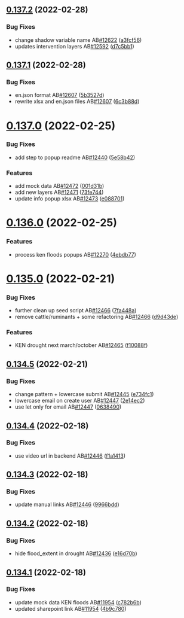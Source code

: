 ## [0.137.2](https://github.com/rodekruis/IBF-system/compare/v0.137.1...v0.137.2) (2022-02-28)


### Bug Fixes

* change shadow variable name AB[#12622](https://github.com/rodekruis/IBF-system/issues/12622) ([a3fcf56](https://github.com/rodekruis/IBF-system/commit/a3fcf566dca6a3c15023bdf52026144da7f2ff3c))
* updates intervention layers AB[#12592](https://github.com/rodekruis/IBF-system/issues/12592) ([d7c5bb1](https://github.com/rodekruis/IBF-system/commit/d7c5bb1ec5989068ea36e328a59bf967054984dd))



## [0.137.1](https://github.com/rodekruis/IBF-system/compare/v0.137.0...v0.137.1) (2022-02-28)


### Bug Fixes

* en.json format AB[#12607](https://github.com/rodekruis/IBF-system/issues/12607) ([5b3527d](https://github.com/rodekruis/IBF-system/commit/5b3527d22765a11966679158ec85715ea09ea48a))
* rewrite xlsx and en.json files AB[#12607](https://github.com/rodekruis/IBF-system/issues/12607) ([6c3b88d](https://github.com/rodekruis/IBF-system/commit/6c3b88d2054a274407b2e2de1b0a36c76f02444f))



# [0.137.0](https://github.com/rodekruis/IBF-system/compare/v0.136.0...v0.137.0) (2022-02-25)


### Bug Fixes

* add step to popup readme AB[#12440](https://github.com/rodekruis/IBF-system/issues/12440) ([5e58b42](https://github.com/rodekruis/IBF-system/commit/5e58b429cf976d6952308f749dfb29265a0c32d9))


### Features

* add mock data AB[#12472](https://github.com/rodekruis/IBF-system/issues/12472) ([001d31b](https://github.com/rodekruis/IBF-system/commit/001d31b5e7fb09dadf81038c8b497e691e468083))
* add new layers AB[#12471](https://github.com/rodekruis/IBF-system/issues/12471) ([73fe744](https://github.com/rodekruis/IBF-system/commit/73fe74405275bd0f1f767adcfe76a14961e35320))
* update info popup xlsx AB[#12473](https://github.com/rodekruis/IBF-system/issues/12473) ([e088701](https://github.com/rodekruis/IBF-system/commit/e08870131f83aa5cfff7df8bfc76da3038e15e0c))



# [0.136.0](https://github.com/rodekruis/IBF-system/compare/v0.135.0...v0.136.0) (2022-02-25)


### Features

* process ken floods popups AB[#12270](https://github.com/rodekruis/IBF-system/issues/12270) ([4ebdb77](https://github.com/rodekruis/IBF-system/commit/4ebdb77bc2c179af70175b62d0bf287844fb0a91))



# [0.135.0](https://github.com/rodekruis/IBF-system/compare/v0.134.5...v0.135.0) (2022-02-21)


### Bug Fixes

* further clean up seed script AB[#12466](https://github.com/rodekruis/IBF-system/issues/12466) ([7fa448a](https://github.com/rodekruis/IBF-system/commit/7fa448ad32775cdbca2ac54184699880b6162c98))
* remove cattle/ruminants + some refactoring AB[#12466](https://github.com/rodekruis/IBF-system/issues/12466) ([d9d43de](https://github.com/rodekruis/IBF-system/commit/d9d43de71a2dc127632d3f3c609d8736cb07bbdb))


### Features

* KEN drought next march/october AB[#12465](https://github.com/rodekruis/IBF-system/issues/12465) ([f10088f](https://github.com/rodekruis/IBF-system/commit/f10088ff9615c75788f913679274b7024e59e2a8))



## [0.134.5](https://github.com/rodekruis/IBF-system/compare/v0.134.4...v0.134.5) (2022-02-21)


### Bug Fixes

* change pattern + lowercase submit AB[#12445](https://github.com/rodekruis/IBF-system/issues/12445) ([e734fc1](https://github.com/rodekruis/IBF-system/commit/e734fc1e6effac7e146b14135642f352e794f3ef))
* lowercase email on create user AB[#12447](https://github.com/rodekruis/IBF-system/issues/12447) ([2e14ec2](https://github.com/rodekruis/IBF-system/commit/2e14ec2a40e94c097bb3b23ef996863702a71968))
* use let only for email AB[#12447](https://github.com/rodekruis/IBF-system/issues/12447) ([0638490](https://github.com/rodekruis/IBF-system/commit/06384906c3055662520f213aaabb38fb9d99af62))



## [0.134.4](https://github.com/rodekruis/IBF-system/compare/v0.134.3...v0.134.4) (2022-02-18)


### Bug Fixes

* use video url in backend AB[#12446](https://github.com/rodekruis/IBF-system/issues/12446) ([f1a1413](https://github.com/rodekruis/IBF-system/commit/f1a1413908ee6eb83e6944af7810a81acdd953c2))



## [0.134.3](https://github.com/rodekruis/IBF-system/compare/v0.134.2...v0.134.3) (2022-02-18)


### Bug Fixes

* update manual links AB[#12446](https://github.com/rodekruis/IBF-system/issues/12446) ([9966bdd](https://github.com/rodekruis/IBF-system/commit/9966bdd7fd331dfb11bd15b08db038100a743cb9))



## [0.134.2](https://github.com/rodekruis/IBF-system/compare/v0.134.1...v0.134.2) (2022-02-18)


### Bug Fixes

* hide flood_extent in drought AB[#12436](https://github.com/rodekruis/IBF-system/issues/12436) ([e16d70b](https://github.com/rodekruis/IBF-system/commit/e16d70b8d446b52bdc3fd1fc961b422f965f4988))



## [0.134.1](https://github.com/rodekruis/IBF-system/compare/v0.134.0...v0.134.1) (2022-02-18)


### Bug Fixes

* update mock data KEN floods AB[#11954](https://github.com/rodekruis/IBF-system/issues/11954) ([c782b6b](https://github.com/rodekruis/IBF-system/commit/c782b6b2aa477e7cd9312fbe3a35a2439f452049))
* updated sharepoint link AB[#11954](https://github.com/rodekruis/IBF-system/issues/11954) ([4b9c780](https://github.com/rodekruis/IBF-system/commit/4b9c7805e912616a5db675867dda96b1e861cc48))



